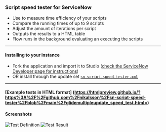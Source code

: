 ### Script speed tester for ServiceNow
- Use to measure time efficiency of your scripts
- Compare the running times of up to 9 scripts
- Adjust the amount of iterations per script
- Outputs the results to a HTML table
- Flow runs in the background evaluating an executing the scripts
---
#### Installing to your instance
- Fork the application and import it to Studio ([check the ServiceNow Developer page for instructions](https://developer.servicenow.com/dev.do#!/learn/learning-plans/washingtondc/new_to_servicenow/BNI_Lab_ForkRepo_washingtondc))
- OR install through the update set [`sn-script-speed-tester.xml`](https://github.com/nikalsson/sn-script-speed-tester/blob/main/sn-script-speed-tester.xml)
---
#### [Example tests in HTML format] (https://htmlpreview.github.io/?https%3A%2F%2Fgithub.com%2Fnikalsson%2Fsn-script-speed-tester%2Fblob%2Fmain%2Fglidemultipleupdate_speed_test.html=)

#### Screenshots

![Test Definition](https://github.com/nikalsson/sn-script-speed-tester/assets/41194476/07187e7c-18ac-4b3e-8695-8638067ac240)
![Test Result](https://github.com/nikalsson/sn-script-speed-tester/assets/41194476/467cb233-02ed-4d16-992e-2c6f03883ca7)
